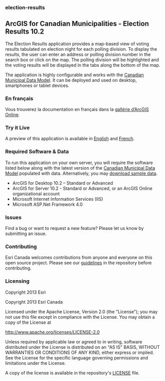 ### election-results
## ArcGIS for Canadian Municipalities - Election Results 10.2

The Election Results application provides a map-based view of voting results tabulated on election night for each polling division. To display the results, the user can enter an address or polling division number in the search box or click on the map. The polling division will be highlighted and the voting results will be displayed in the tabs along the bottom of the map.

The application is highly configurable and works with the [Canadian Municipal Data Model](http://www.arcgis.com/home/item.html?id=0487111bd16a4c2ca757687d588aa783 "Download the Data Model").  It can be deployed and used on desktop, smartphones or tablet devices.

### En français
Vous trouverez la documentation en français dans la [gallérie d’ArcGIS Online](http://www.arcgis.com/home/item.html?id=cce7b61da118417aa4e36696969698cb).

### Try it Live

A preview of this application is available in [English](http://apps.esri.ca/ElectionResults/ "Try it live") and [French](http://apps.esri.ca/ElectionResults/fr "Essayer l'application en français").

### Required Software & Data
To run this application on your own server, you will require the software listed below along with the latest version of the [Canadian Municipal Data Model](http://www.arcgis.com/home/item.html?id=0487111bd16a4c2ca757687d588aa783 "Download the Data Model") populated with data. Alternatively, you may [download sample data](http://www.arcgis.com/home/item.html?id=cce7b61da118417aa4e36696969698cb).

- ArcGIS for Desktop 10.2 – Standard or Advanced
- ArcGIS for Server 10.2 - Standard or Advanced, or an ArcGIS Online organizational account
- Microsoft Internet Information Services (IIS)
- Microsoft ASP.Net Framework 4.0

### Issues

Find a bug or want to request a new feature? Please let us know by submitting an issue.

### Contributing

Esri Canada welcomes contributions from anyone and everyone on this open source project. Please see our [guidelines](../master/Contributing.md) in the repository before contributing.

### Licensing
Copyright 2013 Esri

Copyright 2013 Esri Canada

Licensed under the Apache License, Version 2.0 (the "License"); you may not use this file except in compliance with the License. You may obtain a copy of the License at

http://www.apache.org/licenses/LICENSE-2.0

Unless required by applicable law or agreed to in writing, software distributed under the License is distributed on an "AS IS" BASIS, WITHOUT WARRANTIES OR CONDITIONS OF ANY KIND, either express or implied. See the License for the specific language governing permissions and limitations under the License.

A copy of the license is available in the repository's [LICENSE](../master/LICENSE) file.